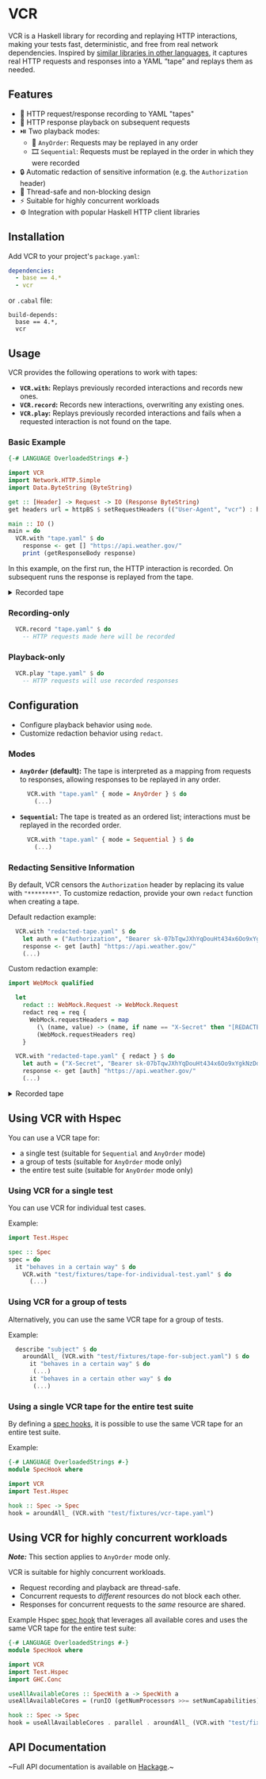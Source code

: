# VCR

VCR is a Haskell library for recording and replaying HTTP interactions, making your tests fast, deterministic, and free from real network dependencies. Inspired by [similar libraries in other languages](https://github.com/vcr/vcr), it captures real HTTP requests and responses into a YAML “tape” and replays them as needed.

## Features
 - 📼 HTTP request/response recording to YAML "tapes"
 - 🔁 HTTP response playback on subsequent requests
 - ⏯️ Two playback modes:
   - 🔀 `AnyOrder`: Requests may be replayed in any order
   - 🎞️ `Sequential`: Requests must be replayed in the order in which they were recorded
 - 🔒 Automatic redaction of sensitive information (e.g. the `Authorization` header)
 - 🧶 Thread-safe and non-blocking design
 - ⚡ Suitable for highly concurrent workloads
 - ⚙️  Integration with popular Haskell HTTP client libraries

## Installation

Add VCR to your project's `package.yaml`:

```yaml
dependencies:
  - base == 4.*
  - vcr
```

or `.cabal` file:

```cabal
build-depends:
  base == 4.*,
  vcr
```

## Usage

VCR provides the following operations to work with tapes:

- **`VCR.with`:** Replays previously recorded interactions and records new ones.
- **`VCR.record`:** Records new interactions, overwriting any existing ones.
- **`VCR.play`:** Replays previously recorded interactions and fails when a requested interaction is not found on the tape.

### Basic Example

```haskell top
{-# LANGUAGE OverloadedStrings #-}
```

```haskell
import VCR
import Network.HTTP.Simple
import Data.ByteString (ByteString)

get :: [Header] -> Request -> IO (Response ByteString)
get headers url = httpBS $ setRequestHeaders (("User-Agent", "vcr") : headers) url

main :: IO ()
main = do
  VCR.with "tape.yaml" $ do
    response <- get [] "https://api.weather.gov/"
    print (getResponseBody response)
```

In this example, on the first run, the HTTP interaction is recorded. On subsequent runs the response is replayed from the tape.

<details>
<summary>Recorded tape</summary>

```yaml
- request:
    method: GET
    url: https://api.weather.gov/
    headers:
    - name: User-Agent
      value: vcr
    body: ''
  response:
    status:
      code: 200
      message: OK
    headers:
    - name: Server
      value: nginx/1.20.1
    - name: Content-Type
      value: application/json
    body: |-
      {
          "status": "OK"
      }
```
</details>

### Recording-only

```haskell
  VCR.record "tape.yaml" $ do
    -- HTTP requests made here will be recorded
```
<!--
```haskell
    (...)
```
-->

### Playback-only

```haskell
  VCR.play "tape.yaml" $ do
    -- HTTP requests will use recorded responses
```
<!--
```haskell
    (...)
```
-->

## Configuration

- Configure playback behavior using `mode`.
- Customize redaction behavior using `redact`.

### Modes
- **`AnyOrder` (default):** The tape is interpreted as a mapping from requests to responses, allowing responses to be replayed in any order.

  ```haskell
    VCR.with "tape.yaml" { mode = AnyOrder } $ do
      (...)
  ```

- **`Sequential`:** The tape is treated as an ordered list; interactions must be replayed in the recorded order.

  ```haskell
    VCR.with "tape.yaml" { mode = Sequential } $ do
      (...)
  ```

### Redacting Sensitive Information

By default, VCR censors the `Authorization` header by replacing its value with `"********"`. To customize redaction, provide your own `redact` function when creating a tape.

Default redaction example:

```haskell
  VCR.with "redacted-tape.yaml" $ do
    let auth = ("Authorization", "Bearer sk-07bTqwJXhYqDouHt434x6Oo9xYgkNzDd")
    response <- get [auth] "https://api.weather.gov/"
    (...)
```

Custom redaction example:

```haskell top
import WebMock qualified
```
```haskell
  let
    redact :: WebMock.Request -> WebMock.Request
    redact req = req {
      WebMock.requestHeaders = map
        (\ (name, value) -> (name, if name == "X-Secret" then "[REDACTED]" else value))
        (WebMock.requestHeaders req)
    }

  VCR.with "redacted-tape.yaml" { redact } $ do
    let auth = ("X-Secret", "Bearer sk-07bTqwJXhYqDouHt434x6Oo9xYgkNzDd")
    response <- get [auth] "https://api.weather.gov/"
    (...)
```

<details>
<summary>Recorded tape</summary>

```yaml
- request:
    method: GET
    url: https://api.weather.gov/
    headers:
    - name: User-Agent
      value: vcr
    - name: Authorization
      value: '********'
    body: ''
  response:
    status:
      code: 200
      message: OK
    headers:
    - name: Server
      value: nginx/1.20.1
    - name: Content-Type
      value: application/json
    body: |-
      {
          "status": "OK"
      }
- request:
    method: GET
    url: https://api.weather.gov/
    headers:
    - name: User-Agent
      value: vcr
    - name: X-Secret
      value: '[REDACTED]'
    body: ''
  response:
    status:
      code: 200
      message: OK
    headers:
    - name: Server
      value: nginx/1.20.1
    - name: Content-Type
      value: application/json
    body: |-
      {
          "status": "OK"
      }
```
</details>

## Using VCR with Hspec

You can use a VCR tape for:
- a single test (suitable for `Sequential` and `AnyOrder` mode)
- a group of tests (suitable for `AnyOrder` mode only)
- the entire test suite (suitable for `AnyOrder` mode only)

### Using VCR for a single test
You can use VCR for individual test cases.

Example:
```haskell top
import Test.Hspec
```

```haskell
spec :: Spec
spec = do
  it "behaves in a certain way" $ do
    VCR.with "test/fixtures/tape-for-individual-test.yaml" $ do
      (...)
```

### Using VCR for a group of tests

Alternatively, you can use the same VCR tape for a group of tests.

Example:
```haskell
  describe "subject" $ do
    aroundAll_ (VCR.with "test/fixtures/tape-for-subject.yaml") $ do
      it "behaves in a certain way" $ do
       (...)
      it "behaves in a certain other way" $ do
       (...)
```

### Using a single VCR tape for the entire test suite
By defining a [spec hooks](https://hspec.github.io/hspec-discover.html#spec-hooks), it is possible to use the same VCR tape for an entire test suite.

Example:
```haskell ignore hook
{-# LANGUAGE OverloadedStrings #-}
module SpecHook where

import VCR
import Test.Hspec

hook :: Spec -> Spec
hook = aroundAll_ (VCR.with "test/fixtures/vcr-tape.yaml")
```

## Using VCR for highly concurrent workloads

***Note:*** This section applies to `AnyOrder` mode only.

VCR is suitable for highly concurrent workloads.
- Request recording and playback are thread-safe.
- Concurrent requests to *different* resources do not block each other.
- Responses for concurrent requests to  the *same* resource are shared.

Example Hspec [spec hook](https://hspec.github.io/hspec-discover.html#spec-hooks) that leverages all available cores and uses the same VCR tape for the entire test suite:
```haskell ignore parallel-hook
{-# LANGUAGE OverloadedStrings #-}
module SpecHook where

import VCR
import Test.Hspec
import GHC.Conc

useAllAvailableCores :: SpecWith a -> SpecWith a
useAllAvailableCores = (runIO (getNumProcessors >>= setNumCapabilities) >>)

hook :: Spec -> Spec
hook = useAllAvailableCores . parallel . aroundAll_ (VCR.with "test/fixtures/vcr-tape.yaml")
```

## API Documentation

~Full API documentation is available on [Hackage](https://hackage.haskell.org/package/vcr).~

<!--
```haskell
(...) :: IO ()
(...) = return ()
```
-->

<!-- vim: :set ts=2 sw=2: -->
